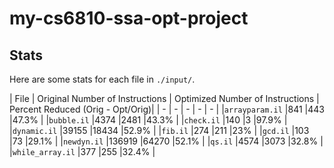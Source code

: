 # my-cs6810-ssa-opt-project
## Stats

Here are some stats for each file in `./input/`. 

| File | Original Number of Instructions | Optimized Number of Instructions | Percent Reduced (Orig - Opt/Orig)|
| - | - | - | - | - |
|`arrayparam.il`  |841    |443    |47.3% |
|`bubble.il`      |4374   |2481   |43.3% |
|`check.il`       |140    |3      |97.9% |
|`dynamic.il`     |39155  |18434  |52.9% |
|`fib.il`         |274    |211    |23%  |
|`gcd.il`         |103    |73     |29.1%  |
|`newdyn.il`      |136919 |64270  |52.1% |
|`qs.il`          |4574   |3073   |32.8%  |
|`while_array.il` |377    |255    |32.4% |
